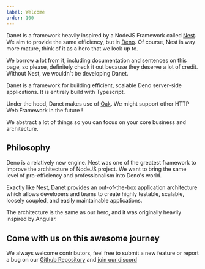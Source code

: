 ```yaml
---
label: Welcome
order: 100
---
```


Danet is a framework heavily inspired by a NodeJS Framework called
[Nest](https://docs.nestjs.com/). We aim to provide the same efficiency, but in
[Deno](https://deno.land/). Of course, Nest is way more mature, think of it as a
hero that we look up to.

We borrow a lot from it, including documentation and sentences on this page, so
please, definitely check it out because they deserve a lot of credit. Without
Nest, we wouldn't be developing Danet.

Danet is a framework for building efficient, scalable Deno server-side
applications. It is entirely build with Typescript.

Under the hood, Danet makes use of [Oak](https://github.com/oakserver/oak). We
might support other HTTP Web Framework in the future !

We abstract a lot of things so you can focus on your core business and
architecture.

## Philosophy

Deno is a relatively new engine. Nest was one of the greatest framework to
improve the architecture of NodeJS project. We want to bring the same level of
pro-efficiency and professionalism into Deno's world.

Exactly like Nest, Danet provides an out-of-the-box application architecture
which allows developers and teams to create highly testable, scalable, loosely
coupled, and easily maintainable applications.

The architecture is the same as our hero, and it was originally heavily inspired
by Angular.

## Come with us on this awesome journey

We always welcome contributors, feel free to submit a new feature or report a
bug on our [Github Repository](https://github.com/Savory/Danet) and
[join our discord](https://discord.gg/Q7ZHuDPgjA)
